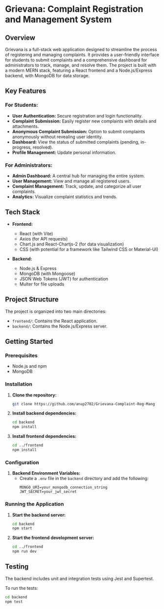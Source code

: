 # Grievana: Complaint Registration and Management System

## Overview

Grievana is a full-stack web application designed to streamline the process of registering and managing complaints. It provides a user-friendly interface for students to submit complaints and a comprehensive dashboard for administrators to track, manage, and resolve them. The project is built with a modern MERN stack, featuring a React frontend and a Node.js/Express backend, with MongoDB for data storage.

## Key Features

### For Students:
- **User Authentication:** Secure registration and login functionality.
- **Complaint Submission:** Easily register new complaints with details and attachments.
- **Anonymous Complaint Submission:** Option to submit complaints anonymously without revealing user identity.
- **Dashboard:** View the status of submitted complaints (pending, in-progress, resolved).
- **Profile Management:** Update personal information.

### For Administrators:
- **Admin Dashboard:** A central hub for managing the entire system.
- **User Management:** View and manage all registered users.
- **Complaint Management:** Track, update, and categorize all user complaints.
- **Analytics:** Visualize complaint statistics and trends.

## Tech Stack

- **Frontend:**
  - React (with Vite)
  - Axios (for API requests)
  - Chart.js and React-Chartjs-2 (for data visualization)
  - CSS (with potential for a framework like Tailwind CSS or Material-UI)

- **Backend:**
  - Node.js & Express
  - MongoDB (with Mongoose)
  - JSON Web Tokens (JWT) for authentication
  - Multer for file uploads

## Project Structure

The project is organized into two main directories:
- `frontend/`: Contains the React application.
- `backend/`: Contains the Node.js/Express server.

## Getting Started

### Prerequisites

- Node.js and npm
- MongoDB

### Installation

1. **Clone the repository:**
   ```sh
   git clone https://github.com/anup2702/Grievana-Complaint-Reg-Mang
   ```
2. **Install backend dependencies:**
   ```sh
   cd backend
   npm install
   ```
3. **Install frontend dependencies:**
   ```sh
   cd ../frontend
   npm install
   ```

### Configuration

1. **Backend Environment Variables:**
   - Create a `.env` file in the `backend` directory and add the following:
     ```
     MONGO_URI=your_mongodb_connection_string
     JWT_SECRET=your_jwt_secret
     ```

### Running the Application

1. **Start the backend server:**
   ```sh
   cd backend
   npm start
   ```
2. **Start the frontend development server:**
   ```sh
   cd ../frontend
   npm run dev
   ```

## Testing

The backend includes unit and integration tests using Jest and Supertest.

To run the tests:

```sh
cd backend
npm test
```
